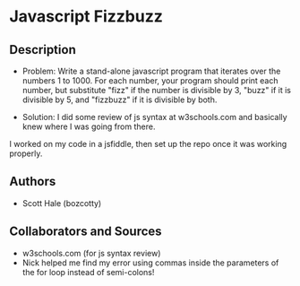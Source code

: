 # Javascript Fizzbuzz

## Description

* Problem: Write a stand-alone javascript program that iterates over the numbers 1 to 1000. For each number, your program should print each number, but substitute "fizz" if the number is divisible by 3, "buzz" if it is divisible by 5, and "fizzbuzz" if it is divisible by both.

* Solution:
I did some review of js syntax at w3schools.com and basically knew where I was going from there.

I worked on my code in a jsfiddle, then set up the repo once it was working properly.

## Authors

* Scott Hale (bozcotty)

## Collaborators and Sources

* w3schools.com (for js syntax review)
* Nick helped me find my error using commas inside the parameters of the for loop instead of semi-colons!
